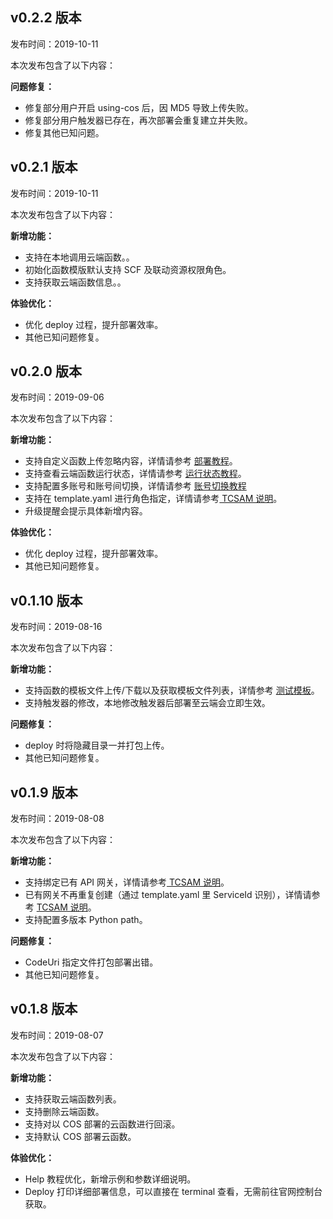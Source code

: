 ## v0.2.2 版本

发布时间：2019-10-11

本次发布包含了以下内容：

**问题修复：**

- 修复部分用户开启 using-cos 后，因 MD5 导致上传失败。
- 修复部分用户触发器已存在，再次部署会重复建立并失败。
- 修复其他已知问题。



## v0.2.1 版本

发布时间：2019-10-11

本次发布包含了以下内容：

**新增功能：**

- 支持在本地调用云端函数。<!--详情请参考 [云端调用函数]()-->。
- 初始化函数模版默认支持 SCF 及联动资源权限角色。
- 支持获取云端函数信息。<!--详情请参考 [查看函数信息]()-->。

**体验优化：**

- 优化 deploy 过程，提升部署效率。
- 其他已知问题修复。


## v0.2.0  版本

发布时间：2019-09-06

本次发布包含了以下内容：

**新增功能：**

- 支持自定义函数上传忽略内容，详情请参考 [部署教程](https://intl.cloud.tencent.com/document/product/583/32756)。
- 支持查看云端函数运行状态，详情请参考 [运行状态教程](https://intl.cloud.tencent.com/document/product/583/32768)。
- 支持配置多账号和账号间切换，详情请参考 [账号切换教程](https://intl.cloud.tencent.com/document/product/583/32767)
- 支持在 template.yaml 进行角色指定，详情请参考[ TCSAM 说明](https://intl.cloud.tencent.com/document/product/583/32761)。
- 升级提醒会提示具体新增内容。

**体验优化：**

- 优化 deploy 过程，提升部署效率。
- 其他已知问题修复。



## v0.1.10  版本

发布时间：2019-08-16

本次发布包含了以下内容：

**新增功能：**

- 支持函数的模板文件上传/下载以及获取模板文件列表，详情参考 [测试模板](<https://intl.cloud.tencent.com/document/product/583/32757>)。
- 支持触发器的修改，本地修改触发器后部署至云端会立即生效。

**问题修复：**

- deploy 时将隐藏目录一并打包上传。
- 其他已知问题修复。



## v0.1.9  版本

发布时间：2019-08-08

本次发布包含了以下内容：

**新增功能：**

- 支持绑定已有 API 网关，详情请参考[ TCSAM 说明](https://intl.cloud.tencent.com/document/product/583/32761#api)。
- 已有网关不再重复创建（通过 template.yaml 里 ServiceId 识别），详情请参考 [TCSAM 说明](<https://intl.cloud.tencent.com/document/product/583/32761#api>)。
- 支持配置多版本 Python path。

**问题修复：**

- CodeUri 指定文件打包部署出错。
- 其他已知问题修复。



## v0.1.8 版本

发布时间：2019-08-07

本次发布包含了以下内容：

**新增功能：**

- 支持获取云端函数列表。
- 支持删除云端函数。
- 支持对以 COS 部署的云函数进行回滚。
- 支持默认 COS 部署云函数。

**体验优化：**

- Help 教程优化，新增示例和参数详细说明。
- Deploy 打印详细部署信息，可以直接在 terminal 查看，无需前往官网控制台获取。
